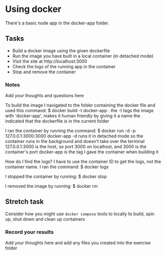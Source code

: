 # Using docker

There's a basic node app in the docker-app folder.

## Tasks

- Build a docker image using the given dockerfile
- Run the image you have built in a local container (in detached mode)
- Visit the site at http://localhost:3000
- Check the logs of the running app in the container
- Stop and remove the container

### Notes

Add your thoughts and questions here

To build the image I navigated to the folder containing the docker file and used this command:
$ docker build -t docker-app .
the -t tags the image with 'docker-app', makes it human friendly by giving it a name
the . indicated that the dockerfile is in the current folder

I ran the container by running the command:
$ docker run -d -p 127.0.0.1:3000:3000 docker-app
-d runs it in detached mode so the container runs in the background and doesn't take over the terminal
127.0.0.1:3000 is the host, so port 3000 on localhost, and 3000 is the container's port
docker-app is the tag I gave the container when building it

How do I find the logs?
I have to use the container ID to get the logs, not the container name.
I ran the command:
$ docker logs <container-id>

I stopped the container by running:
$ docker stop <container-id>

I removed the image by running:
$ docker rm <container-id>

## Stretch task

Consider how you might use `docker compose` tools to locally to build, spin up, shut down and clean up containers

### Record your results

Add your thoughts here and add any files you created into the exercise folder
